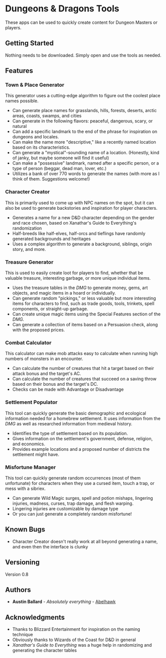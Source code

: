 # Dungeons & Dragons Tools

These apps can be used to quickly create content for Dungeon Masters or players.

## Getting Started

Nothing needs to be downloaded. Simply open and use the tools as needed.

## Features

### Town & Place Generator
This generator uses a cutting-edge algorithm to figure out the coolest place names possible.
* Can generate place names for grasslands, hills, forests, deserts, arctic areas, coasts, swamps, and cities
* Can generate in the following flavors: peaceful, dangerous, scary, or natural
* Can add a specific landmark to the end of the phrase for inspiration on dungeons and locales.
* Can make the name more "descriptive," like a recently named location based on its characteristics.
* Can generate a "mystical"-sounding name of a location. (Honestly, kind of janky, but maybe someone will find it useful)
* Can make a "possessive" landmark, named after a specific person, or a type of person (beggar, dead man, lover, etc.)
* Utilizes a bank of over 770 words to generate the names (with more as I think of them. Suggestions welcome!)

### Character Creator
This is primarily used to come up with NPC names on the spot, but it can also be used to generate backstories and inspiration for player characters.
* Generates a name for a new D&D character depending on the gender and race chosen, based on Xanathar's Guide to Everything's randomization
* Half-breeds like half-elves, half-orcs and tieflings have randomly generated backgrounds and heritages
* Uses a complex algorithm to generate a background, siblings, origin story, and more.

### Treasure Generator
This is used to easily create loot for players to find, whether that be valuable treasure, interesting garbage, or more unique individual items.
* Uses the treasure tables in the *DMG* to generate money, gems, art objects, and magic items in a hoard or individually.
* Can generate random "pickings," or less valuable but more interesting items for characters to find, such as trade goods, tools, trinkets, spell components, or straight-up garbage.
* Can create unique magic items using the Special Features section of the *DMG.*
* Can generate a collection of items based on a Persuasion check, along with the proposed prices.

### Combat Calculator
This calculator can make mob attacks easy to calculate when running high numbers of monsters in an encounter.
* Can calculate the number of creatures that hit a target based on their attack bonus and the target's AC.
* Can calculate the number of creatures that succeed on a saving throw based on their bonus and the target's DC.
* Checks can be made with Advantage or Disadvantage

### Settlement Populator
This tool can quickly generate the basic demographic and ecological information needed for a homebrew settlement. It uses information from the *DMG* as well as researched information from medieval history.
* Identifies the type of settlement based on its population.
* Gives information on the settlement's government, defense, religion, and economics.
* Provides example locations and a proposed number of districts the settlement might have.

### Misfortune Manager
This tool can quickly generate random occurrences (most of them unfortunate) for characters when they use a cursed item, touch a trap, or mess with a sibriex.
* Can generate Wild Magic surges, spell and potion mishaps, lingering injuries, madness, curses, trap damage, and flesh warping.
* Lingering injuries are customizable by damage type
* Or you can just generate a completely random misfortune!

## Known Bugs
* Character Creator doesn't really work at all beyond generating a name, and even then the interface is clunky

## Versioning

Version 0.8

## Authors

* **Austin Ballard** - *Absolutely everything* - [Abelhawk](https://github.com/Abelhawk)

## Acknowledgments

* Thanks to Blizzard Entertainment for inspiration on the naming technique
* Obviously thanks to Wizards of the Coast for D&D in general
* *Xanathar's Guide to Everything* was a huge help in randomizing and generating the character tables